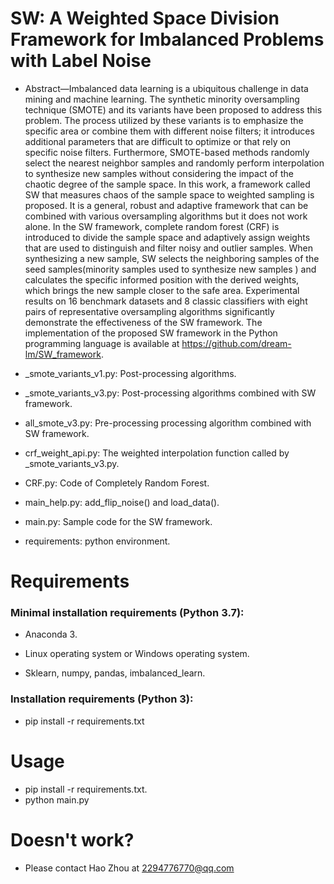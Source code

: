 <!--
 * @Author: Zhou Hao
 * @Date: 2022-04-07 18:04:04
 * @LastEditors: Zhou Hao
 * @LastEditTime: 2022-04-07 18:15:56
 * @Description: file content
 * @E-mail: 2294776770@qq.com
-->



# SW: A Weighted Space Division Framework for Imbalanced Problems with Label Noise

* Abstract—Imbalanced data learning is a ubiquitous challenge in data mining and machine learning. The synthetic minority oversampling technique (SMOTE) and its variants have been proposed to address this problem. The process utilized by these variants is to emphasize the specific area or combine them with different noise filters; it introduces additional parameters that are difficult to optimize or that rely on specific noise filters. Furthermore, SMOTE-based methods randomly select the nearest neighbor samples and randomly perform interpolation to synthesize new samples without considering the impact of the chaotic degree of the sample space. In this work, a framework called SW that measures chaos of the sample space to weighted sampling is proposed. It is a general, robust and adaptive framework that can be combined with various oversampling algorithms but it does not work alone. In the SW framework, complete random forest (CRF) is introduced to divide the sample space and adaptively assign weights that are used to distinguish and filter noisy and outlier samples. When synthesizing a new sample, SW selects the neighboring samples of the seed samples(minority samples used to synthesize new samples ) and calculates the specific informed position with the derived weights, which brings the new sample closer to the safe area. Experimental results on 16 benchmark datasets and 8 classic classifiers with eight pairs of representative oversampling algorithms significantly demonstrate the effectiveness of the SW framework. The implementation of the proposed SW framework in the Python programming language is available at https://github.com/dream-lm/SW_framework.

* _smote_variants_v1.py: Post-processing algorithms.

* _smote_variants_v3.py: Post-processing algorithms combined with SW framework.

* all_smote_v3.py: Pre-processing processing algorithm combined with SW framework.

* crf_weight_api.py: The weighted interpolation function called by _smote_variants_v3.py.


* CRF.py: Code of Completely Random Forest.

* main_help.py: add_flip_noise() and load_data().

* main.py: Sample code for the SW framework.

* requirements: python environment.

# Requirements

### Minimal installation requirements (Python 3.7):

* Anaconda 3.
  
* Linux operating system or Windows operating system.

* Sklearn, numpy, pandas, imbalanced_learn.




### Installation requirements (Python 3):

* pip install -r requirements.txt


# Usage

* pip install -r requirements.txt.
* python main.py

# Doesn't work?

* Please contact Hao Zhou at 2294776770@qq.com
